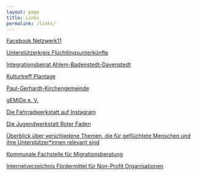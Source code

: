 ```yaml
---
layout: page
title: Links
permalink: /links/
---
```


 
<a href="https://www.facebook.com/groups/817068805077954" target="_blank">Facebook Netzwerk11</a>

<a href="https://uf-hannover.net/" target="_blank">Unterstützerkreis Flüchtlingsunterkünfte</a>

<a href="https://www.hannover.de/Leben-in-der-Region-Hannover/B%C3%BCrger-Service/Stadtbezirksportale-Hannover/Stadtbezirk-Ahlem-Badenstedt-Davenstedt/Den-Stadtbezirk-mitgestalten/Gremien-im-Stadtbezirk/Integrationsbeirat-Ahlem-Badenstedt-Davenstedt#" target="_blank">Integrationsbeirat Ahlem-Badenstedt-Davenstedt</a>

<a href="https://kulturtreff-plantage.de/" target="_blank">Kulturtreff Plantage</a>

<a href="https://paul-gerhardt-kirche.de/index.html" target="_blank">Paul-Gerhardt-Kirchengemeinde</a>

<a href="https://gemide.org/" target="_blank">gEMiDe e. V.</a>

<a href="https://www.instagram.com/selbsthilfefahrradwerkstatt/" target="_blank">Die Fahrradwerkstatt auf Instagram</a>

<a href="https://www.roter-faden.eu/" target="_blank">Die Jugendwerkstatt Roter Faden</a>  

<a href="https://basiswissen.asyl.net/start" target="_blank">Überblick über verschiedene Themen, die für geflüchtete Menschen und ihre Unterstützer*innen relevant sind</a>  

<a href="https://integreat.app/hannover/de/beh%C3%B6rden-beratung-und-leistungen/beratungstellen/kommunale-fachstelle-f%C3%BCr-migrationsberatung" target="_blank">Kommunale Fachstelle für Migrationsberatung</a>

<a href="[https://integreat.app/hannover/de/beh%C3%B6rden-beratung-und-leistungen/beratungstellen/kommunale-fachstelle-f%C3%BCr-migrationsberatung](https://blog-foerdermittel.de/internetverzeichnis/)" target="_blank">Internetverzeichnis Fördermittel für Non-Profit Organisationen</a> 
